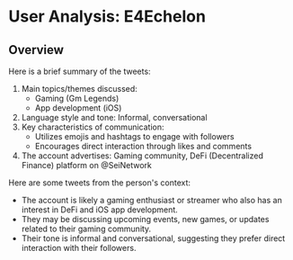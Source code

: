# User Analysis: E4Echelon

## Overview

Here is a brief summary of the tweets:

1. Main topics/themes discussed:
   - Gaming (Gm Legends)
   - App development (iOS)
2. Language style and tone: Informal, conversational
3. Key characteristics of communication:
   - Utilizes emojis and hashtags to engage with followers
   - Encourages direct interaction through likes and comments
4. The account advertises: Gaming community, DeFi (Decentralized Finance) platform on @SeiNetwork

Here are some tweets from the person's context:

* The account is likely a gaming enthusiast or streamer who also has an interest in DeFi and iOS app development.
* They may be discussing upcoming events, new games, or updates related to their gaming community.
* Their tone is informal and conversational, suggesting they prefer direct interaction with their followers.